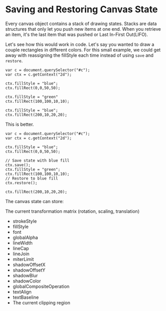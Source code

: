 # Saving and Restoring Canvas State

Every canvas object contains a stack of drawing states. Stacks are data structures that only let you push new items at one end. When you retrieve an item, it's the last item that was pushed or Last In-First Out(LIFO).

Let's see how this would work in code. Let's say you wanted to draw a couple rectangles in different colors. For this small example, we could get away with reassigning the fillStyle each time instead of using `save` and `restore`.

```
var c = document.querySelector("#c");
var ctx = c.getContext("2d");

ctx.fillStyle = "blue";
ctx.fillRect(0,0,50,50);

ctx.fillStyle = "green"
ctx.fillRect(100,100,10,10);

ctx.fillStyle = "blue";
ctx.fillRect(200,10,20,20);
```

This is better.

```
var c = document.querySelector("#c");
var ctx = c.getContext("2d");

ctx.fillStyle = "blue";
ctx.fillRect(0,0,50,50);

// Save state with blue fill
ctx.save();
ctx.fillStyle = "green";
ctx.fillRect(100,100,10,10);
// Restore to blue fill
ctx.restore();

ctx.fillRect(200,10,20,20);
```

The canvas state can store:

The current transformation matrix (rotation, scaling, translation)
- strokeStyle
- fillStyle
- font
- globalAlpha
- lineWidth
- lineCap
- lineJoin
- miterLimit
- shadowOffsetX
- shadowOffsetY
- shadowBlur
- shadowColor
- globalCompositeOperation
- textAlign
- textBaseline
- The current clipping region